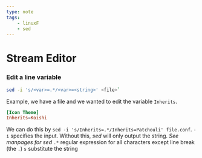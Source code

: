 ```yaml
---
type: note
tags:
	- linuxF
	- sed
---
```


# Stream Editor
### Edit a line variable
```bash
sed -i 's/<var>=.*/<var>=<string>' <file>`
```
Example, we have a file and we wanted to edit the variable `Inherits`.
```conf
[Icon Theme]
Inherits=Koishi
```
We can do this by `sed -i 's/Inherits=.*/Inherits=Patchouli' file.conf`.
`-i` specifies the input. Without this, *sed* will only output the string. *See manpages for sed*
`.*` regular expression for all characters except line break (the `.`)
`s` substitute the string